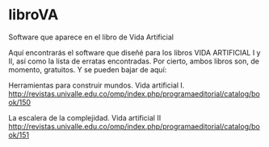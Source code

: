 # libroVA
Software que aparece en el libro de Vida Artificial

Aquí encontrarás el software que diseñé para los libros VIDA ARTIFICIAL I y II, así como la lista de erratas encontradas.
Por cierto, ambos libros son, de momento, gratuitos. Y se pueden bajar de aquí:

Herramientas para construir mundos. Vida artificial I.
http://revistas.univalle.edu.co/omp/index.php/programaeditorial/catalog/book/150

La escalera de la complejidad. Vida artificial II
http://revistas.univalle.edu.co/omp/index.php/programaeditorial/catalog/book/151

